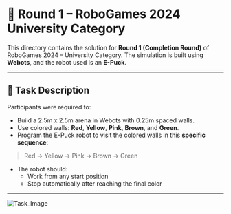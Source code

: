 # 🧠 Round 1 – RoboGames 2024 University Category

This directory contains the solution for **Round 1 (Completion Round)** of RoboGames 2024 – University Category. The simulation is built using **Webots**, and the robot used is an **E-Puck**.

---

## 🎯 Task Description

Participants were required to:
- Build a 2.5m x 2.5m arena in Webots with 0.25m spaced walls.
- Use colored walls: **Red**, **Yellow**, **Pink**, **Brown**, and **Green**.
- Program the E-Puck robot to visit the colored walls in this **specific sequence**:

> Red → Yellow → Pink → Brown → Green

- The robot should:
  - Work from any start position
  - Stop automatically after reaching the final color

---

![Task_Image](relative/path/to/image.jpg)
